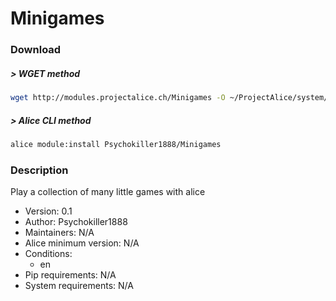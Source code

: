 # Minigames

### Download

##### > WGET method
```bash
wget http://modules.projectalice.ch/Minigames -O ~/ProjectAlice/system/moduleInstallTickets/Minigames.install
```

##### > Alice CLI method
```bash
alice module:install Psychokiller1888/Minigames
```

### Description
Play a collection of many little games with alice

- Version: 0.1
- Author: Psychokiller1888
- Maintainers: N/A
- Alice minimum version: N/A
- Conditions:
  - en
- Pip requirements: N/A
- System requirements: N/A

